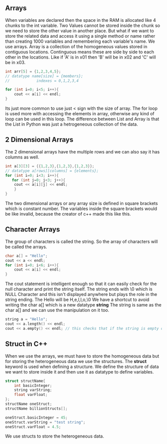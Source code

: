 ## Arrays
When variables are declared then the space in the RAM is allocated like 4 chunks to the int variable. Two Values cannot be stored inside the chunk so we need to store the other value in another place.
But what if we want to store the related data and access it using a single method or name rather than creating 1000 variables and remembering each variable's name.
We use arrays. 
Array is a collection of the homogeneous values stored in contiguous locations.
Continguous means these are side by side to each other in the locations.
Like if 'A' is in x01 then 'B' will be in x02 and 'C' will be in x03.
```cpp
int arr[5] = {1,2,3,4,5};
// datatype name[size] = {members};
//            indexes = 0,1,2,3,4

for (int i=0; i<5; i++){
    cout << a[i] << endl;
}
```
Its just more common to use just < sign with the size of array.
The for loop is used more with accessing the elements in array, otherwise any kind of loop can be used in this loop.
The difference between List and Array is that the List in Python was just a hetrogeneous collection of the data.

## 2 Dimensional Arrays
The 2 dimensional arrays have the multiple rows and we can also say it has columns as well.
```cpp
int a[3][3] = {{1,2,3},{1,2,3},{1,2,3}};
// datatype a[rows][columns] = {elements};
for (int i=0; i<3; i++){
   for (int j=0; j<3; j++){
    cout << a[i][j] << endl;
    }
}

```
The two dimensional arrays or any array size is defined in square brackets which is constant number. 
The variables inside the square brackets would be like invalid, because the creator of c++ made this like this.

## Character Arrays

The group of characters is called the string. So the array of characters will be called the arrays.

```cpp
char a[] = "Hello";
cout << a << endl;
for (int i=0; i<6; i++){
    cout << a[i] << endl;
}
```
The cout statement is intelligent enough so that it can easily check for the null character and print the string itself.
The string ends with \0 which is NULL Character and this isn't displayed anywhere but plays the role in the string ending.
The Hello will be H,e,l,l,o,\0
We have a shortcut to avoid writing the char a[] which is a new datatype **string**
The string is same as the char a[] and we can use the manipulation on it too.

```cpp
string a = "Hello";
cout << a.length() << endl;
cout << a.empty() << endl; // this checks that if the string is empty or not?
```

## Struct in C++
When we use the arrays, we must have to store the homogeneous data but for storing the heterogeneous data we use the structures. The **struct** keyword is used when defining a structure. We define the structure of data we want to store inside it and then use it as datatype to define variables.

```cpp
struct structName{
    int basicInteger;
    string varString;
    float varFloat;
};
structName oneStruct;
structName billionStructs[];

oneStruct.basicInteger = 45;
oneStruct.varString = "test string";
oneStruct.varFloat = 4.5;
```

We use structs to store the heterogeneous data.